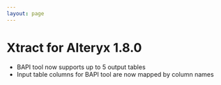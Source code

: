 ```yaml
---
layout: page
---
```


# Xtract for Alteryx 1.8.0

- BAPI tool now supports up to 5 output tables
- Input table columns for BAPI tool are now mapped by column names
